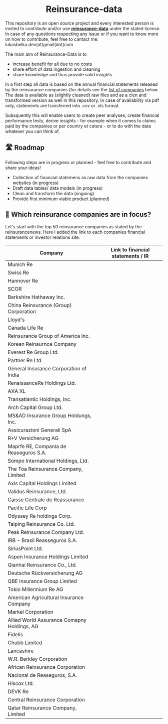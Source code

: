 <h1 align="center"> Reinsurance-data </h1>

This repository is an open source project and every interested person is invited to contribute and/or use  <ins>**reinsurance-data**</ins> under the stated license. In case of any questions respecting any issue or if you want to know more on how to contribute, feel free to cantact me: lukasbelka.dev(at)gmail(dot)com

The main aim of Reinsurance-Data is to

 - increase benefit for all due to no costs
 - share effort of data ingestion and cleaning
 - share knowledge and thus provide solid insights
 
In a first step all data is based on the annual financial statements released by the reinsurance companies (for details see the [list of companies](#companies) below. The data is available as (slightly cleaned) raw files and as a clen and transformed version as well in this repository. In case of availability via pdf only, statements are transferred into .csv or .xls format.

Subsquently this will enable users to create peer analyses, create financial performance tests, derive insights - for example when it comes to claims paid by the companies or per country et cetera - or to do with the data whatever you can think of.

<h2>🛣 Roadmap</h2>

Following steps are in progress or planned - feel free to contribute and share your ideas!

- Collection of financial statemens as raw data from the companies websites (in progress)
- Draft data tables/ data models (in progress)
- Clean and transform the data (ongoing)
- Provide first minimum viable product (planned)

<h2 id="companies"> 🧐 Which reinsurance companies are in focus?</h2>

Let's start with the top 50 reinsurance companies as stated by the reinsurancenews. Here I added the link to each companies financial statements or investor relations site.

| Company                                         | Link to financial statements / IR |
|-------------------------------------------------|-----------------------------------|
| Munich Re                                       |                                   |
| Swiss Re                                        |                                   |
| Hannover Re                                     |                                   |
| SCOR                                            |                                   |
| Berkshire Hathaway Inc.                         |                                   |
| China Reinsurance (Group) Corporation           |                                   |
| Lloyd's                                         |                                   |
| Canada Life Re                                  |                                   |
| Reinsurance Group of America Inc.               |                                   |
| Korean Reinaurnce Company                       |                                   |
| Everest Re Group Ltd.                           |                                   |
| Partner Re Ltd.                                 |                                   |
| General Insurance Corporation of India          |                                   |
| RenaissanceRe Holdings Ltd.                     |                                   |
| AXA XL                                          |                                   |
| Transatlantic Holdings, Inc.                    |                                   |
| Arch Capital Group Ltd.                         |                                   |
| MS&AD Insurance Group Holdungs, Inc.            |                                   |
| Assicurazioni Generali SpA                      |                                   |
| R+V Versicherung AG                             |                                   |
| Maprfe RE, Compania de Reaseguros S.A.          |                                   |
| Sompo International Holdings, Ltd.              |                                   |
| The Toa Reinsurance Company, Limited            |                                   |
| Axis Capital Holdings Limited                   |                                   |
| Validus Reinsurance, Ltd.                       |                                   |
| Caisse Centrale de Reassurance                  |                                   |
| Pacific Life Corp                               |                                   |
| Odyssey Re holdings Corp.                       |                                   |
| Taiping Reinsurance Co. Ltd.                    |                                   |
| Peak Reinsurance Company Ltd.                   |                                   |
| IRB - Brasil Reasseguros S.A.                   |                                   |
| SiriusPoint Ltd.                                |                                   |
| Aspen Insurance Holdings Limited                |                                   |
| Qianhai Reinsurance Co., Ltd.                   |                                   |
| Deutsche Rückversicherung AG                    |                                   |
| QBE Insurance Group Limited                     |                                   |
| Tokio Millennium Re AG                          |                                   |
| American Agricultural Insurance Company         |                                   |
| Markel Corporation                              |                                   |
| Allied World Assurance Comapny Holdings, AG     |                                   |
| Fidelis                                         |                                   |
| Chubb Limited                                   |                                   |
| Lancashire                                      |                                   |
| W.R. Berkley Corporation                        |                                   |
| African Reinsurance Corporation                 |                                   |
| Nacional de Reaseguros, S.A.                    |                                   |
| Hiscox Ltd.                                     |                                   |
| DEVK Re                                         |                                   |
| Central Reinsurance Corporation                 |                                   |
| Qatar Reinsurance Company, Limited              |                                   |



